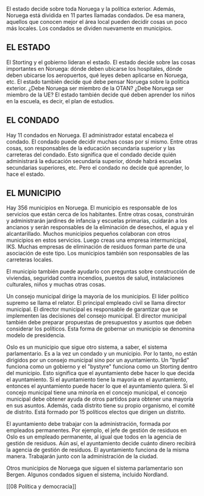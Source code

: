 El estado decide sobre toda Noruega y la política exterior. Además, Noruega está dividida en 11 partes llamadas condados. De esa manera, aquellos que conocen mejor el área local pueden decidir cosas un poco más locales. Los condados se dividen nuevamente en municipios.

## EL ESTADO

El Storting y el gobierno lideran el estado. El estado decide sobre las cosas importantes en Noruega: dónde deben ubicarse los hospitales, dónde deben ubicarse los aeropuertos, qué leyes deben aplicarse en Noruega, etc. El estado también decide qué debe pensar Noruega sobre la política exterior. ¿Debe Noruega ser miembro de la OTAN? ¿Debe Noruega ser miembro de la UE? El estado también decide qué deben aprender los niños en la escuela, es decir, el plan de estudios.

## EL CONDADO

Hay 11 condados en Noruega. El administrador estatal encabeza el condado. El condado puede decidir muchas cosas por sí mismo. Entre otras cosas, son responsables de la educación secundaria superior y las carreteras del condado. Esto significa que el condado decide quién administrará la educación secundaria superior, dónde habrá escuelas secundarias superiores, etc. Pero el condado no decide qué aprender, lo hace el estado.

## EL MUNICIPIO

Hay 356 municipios en Noruega. El municipio es responsable de los servicios que están cerca de los habitantes. Entre otras cosas, construirán y administrarán jardines de infancia y escuelas primarias, cuidarán a los ancianos y serán responsables de la eliminación de desechos, el agua y el alcantarillado. Muchos municipios pequeños colaboran con otros municipios en estos servicios. Luego creas una empresa intermunicipal, IKS. Muchas empresas de eliminación de residuos forman parte de una asociación de este tipo. Los municipios también son responsables de las carreteras locales.

El municipio también puede ayudarlo con preguntas sobre construcción de viviendas, seguridad contra incendios, puestos de salud, instalaciones culturales, niños y muchas otras cosas.

Un consejo municipal dirige la mayoría de los municipios. El líder político supremo se llama el relator. El principal empleado civil se llama director municipal. El director municipal es responsable de garantizar que se implementen las decisiones del consejo municipal. El director municipal también debe preparar propuestas de presupuestos y asuntos que deben considerar los políticos. Esta forma de gobernar un municipio se denomina modelo de presidencia.

Oslo es un municipio que sigue otro sistema, a saber, el sistema parlamentario. Es a la vez un condado y un municipio. Por lo tanto, no están dirigidos por un consejo municipal sino por un ayuntamiento. Un "byråd" funciona como un gobierno y el "bystyre" funciona como un Storting dentro del municipio. Esto significa que el ayuntamiento debe hacer lo que decida el ayuntamiento. Si el ayuntamiento tiene la mayoría en el ayuntamiento, entonces el ayuntamiento puede hacer lo que el ayuntamiento quiera. Si el concejo municipal tiene una minoría en el concejo municipal, el concejo municipal debe obtener ayuda de otros partidos para obtener una mayoría en sus asuntos. Además, cada distrito tiene su propio organismo, el comité de distrito. Está formado por 15 políticos electos que dirigen un distrito.

El ayuntamiento debe trabajar con la administración, formada por empleados permanentes. Por ejemplo, el jefe de gestión de residuos en Oslo es un empleado permanente, al igual que todos en la agencia de gestión de residuos. Aún así, el ayuntamiento decide cuánto dinero recibirá la agencia de gestión de residuos. El ayuntamiento funciona de la misma manera. Trabajarán junto con la administración de la ciudad.

Otros municipios de Noruega que siguen el sistema parlamentario son Bergen. Algunos condados siguen el sistema, incluido Nordland.

[[08 Política y democracia]]